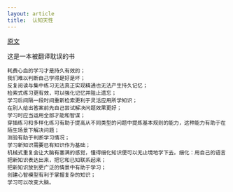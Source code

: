 ```yaml
---
layout: article
title:  认知天性
---
```



[原文](https://blog.werner.wiki/make-it-stick-book-report/)


这是一本被翻译耽误的书

```
耗费心血的学习才是持久有效的；
我们难以判断自己学得是好是坏；
反复阅读与集中练习无法真正实现精通也无法产生持久记忆；
检索式练习更有效，可以强化记忆并阻止遗忘；
学习后间隔一段时间重新检索更利于灵活应用所学知识；
在别人给出答案前先自己尝试解决问题效果更好；
学习时应当运用全部才能和智谋；
穿插练习和多样化练习有助于提高从不同类型的问题中提炼基本规则的能力，这种能力有助于在陌生场景下解决问题；
测验有助于判断学习情况；
学习新知识需要已有知识作为基础；
机械式重复会让大脑有塞满的感觉，懂得细化知识便可以无止境地学下去。细化：用自己的语言把新知识表达出来，把它和已知联系起来；
把新知识放到更广泛的情景中有助于学习；
创建心智模型有利于掌握复杂的知识；
学习可以改变大脑。
```